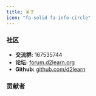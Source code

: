 ```yaml
---
title: 关于
icon: "fa-solid fa-info-circle"
---
```


### 社区

- **交流群:** 167535744
- **论坛:** [forum.d2learn.org](https://forum.d2learn.org/)
- **Github:** [github.com/d2learn](https://github.com/d2learn)

### 贡献者

<ContributorAvatars :repos="['Sunrisepeak/d2ds', 'd2learn/d2ds']" />

<script setup>
import ContributorAvatars from '@source/components/ContributorAvatars.vue'
</script>

